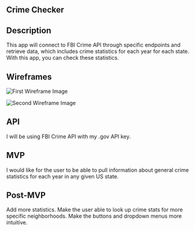 ## Crime Checker

## Description

This app will connect to FBI Crime API through specific endpoints and retrieve data, which includes crime statistics for each year for each state. With this app, you can check these statistics.

## Wireframes

![First Wireframe Image]()

![Second Wireframe Image]()

## API

I will be using FBI Crime API with my .gov API key.

## MVP

I would like for the user to be able to pull information about general crime statistics for each year in any given US state.

## Post-MVP

Add more statistics. Make the user able to look up crime stats for more specific neighborhoods. Make the buttons and dropdown menus more intuitive.

